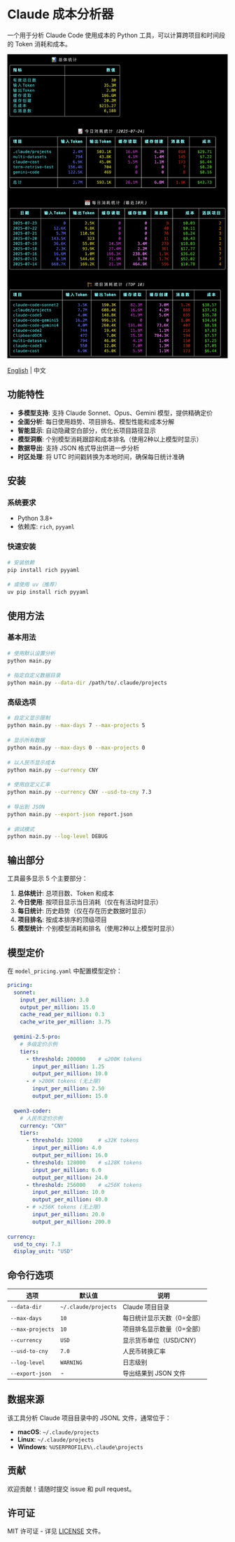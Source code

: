 # Claude 成本分析器

一个用于分析 Claude Code 使用成本的 Python 工具，可以计算跨项目和时间段的 Token 消耗和成本。

![Claude 成本分析器](screenshot.png)

[English](README.md) | 中文

## 功能特性

- **多模型支持**: 支持 Claude Sonnet、Opus、Gemini 模型，提供精确定价
- **全面分析**: 每日使用趋势、项目排名、模型性能和成本分解
- **智能显示**: 自动隐藏空白部分，优化长项目路径显示
- **模型洞察**: 个别模型消耗跟踪和成本排名（使用2种以上模型时显示）
- **数据导出**: 支持 JSON 格式导出供进一步分析
- **时区处理**: 将 UTC 时间戳转换为本地时间，确保每日统计准确

## 安装

### 系统要求
- Python 3.8+
- 依赖库: `rich`, `pyyaml`

### 快速安装

```bash
# 安装依赖
pip install rich pyyaml

# 或使用 uv（推荐）
uv pip install rich pyyaml
```

## 使用方法

### 基本用法

```bash
# 使用默认设置分析
python main.py

# 指定自定义数据目录
python main.py --data-dir /path/to/.claude/projects
```

### 高级选项

```bash
# 自定义显示限制
python main.py --max-days 7 --max-projects 5

# 显示所有数据
python main.py --max-days 0 --max-projects 0

# 以人民币显示成本
python main.py --currency CNY

# 使用自定义汇率
python main.py --currency CNY --usd-to-cny 7.3

# 导出到 JSON
python main.py --export-json report.json

# 调试模式
python main.py --log-level DEBUG
```

## 输出部分

工具最多显示 5 个主要部分：

1. **总体统计**: 总项目数、Token 和成本
2. **今日使用**: 按项目显示当日消耗（仅在有活动时显示）
3. **每日统计**: 历史趋势（仅在存在历史数据时显示）
4. **项目排名**: 按成本排序的顶级项目
5. **模型统计**: 个别模型消耗和排名（使用2种以上模型时显示）

## 模型定价

在 `model_pricing.yaml` 中配置模型定价：

```yaml
pricing:
  sonnet:
    input_per_million: 3.0
    output_per_million: 15.0
    cache_read_per_million: 0.3
    cache_write_per_million: 3.75

  gemini-2.5-pro:
    # 多级定价示例
    tiers:
      - threshold: 200000    # ≤200K tokens
        input_per_million: 1.25
        output_per_million: 10.0
      - # >200K tokens (无上限)
        input_per_million: 2.50
        output_per_million: 15.0

  qwen3-coder:
    # 人民币定价示例
    currency: "CNY"
    tiers:
      - threshold: 32000     # ≤32K tokens
        input_per_million: 4.0
        output_per_million: 16.0
      - threshold: 128000    # ≤128K tokens
        input_per_million: 6.0
        output_per_million: 24.0
      - threshold: 256000    # ≤256K tokens
        input_per_million: 10.0
        output_per_million: 40.0
      - # >256K tokens (无上限)
        input_per_million: 20.0
        output_per_million: 200.0

currency:
  usd_to_cny: 7.3
  display_unit: "USD"
```

## 命令行选项

| 选项 | 默认值 | 说明 |
|------|--------|------|
| `--data-dir` | `~/.claude/projects` | Claude 项目目录 |
| `--max-days` | `10` | 每日统计显示天数（0=全部） |
| `--max-projects` | `10` | 项目排名显示数量（0=全部） |
| `--currency` | `USD` | 显示货币单位（USD/CNY） |
| `--usd-to-cny` | `7.0` | 人民币转换汇率 |
| `--log-level` | `WARNING` | 日志级别 |
| `--export-json` | - | 导出结果到 JSON 文件 |

## 数据来源

该工具分析 Claude 项目目录中的 JSONL 文件，通常位于：
- **macOS**: `~/.claude/projects`
- **Linux**: `~/.claude/projects`  
- **Windows**: `%USERPROFILE%\.claude\projects`

## 贡献

欢迎贡献！请随时提交 issue 和 pull request。

## 许可证

MIT 许可证 - 详见 [LICENSE](LICENSE) 文件。
